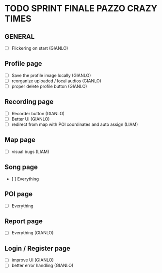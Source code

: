 # TODO SPRINT FINALE PAZZO CRAZY TIMES

## GENERAL

- [ ] Flickering on start (GIANLO)

## Profile page

- [ ] Save the profile image locally (GIANLO)
- [ ] reorganize uploaded / local audios (GIANLO)
- [ ] proper delete profile button (GIANLO)

## Recording page

- [ ] Recorder button (GIANLO)
- [ ] Better UI (GIANLO)
- [ ] redirect from map with POI coordinates and auto assign (LIAM)

## Map page

- [ ] visual bugs (LIAM)

## Song page

- [ ] Everything

## POI page

- [ ] Everything

## Report page

- [ ] Everything (GIANLO)

## Login / Register page

- [ ] improve UI (GIANLO)
- [ ] better error handling (GIANLO)
